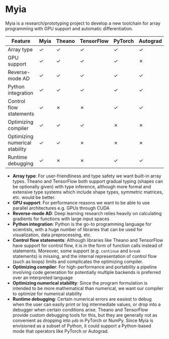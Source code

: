 # Myia

Myia is a research/prototyping project to develop a new toolchain for array programming with GPU support and automatic differentiation.

Feature                        | Myia | Theano | TensorFlow | PyTorch | Autograd | CUDA | Torch
------------------------------ | ---- | ------ | ---------- | ------- | -------- | ---- | -----
Array type                     | ✓    | ✓      | ✓          | ✓       | ✓        | ✗    | ✓
GPU support                    | ✓    | ✓      | ✓          | ✓       | ✗        | ✓    | ✓
Reverse-mode AD                | ✓    | ✓      | ✓          | ✓       | ✓        | ✗    | ✓
Python integration             | ✓    | ✓      | ✓          | ✓       | ✓        | ✗    | ✗
Control flow statements        | ✓    | ✗      | ✗          | ✓       | ✓        | ✓    | ✗
Optimizing compiler            | ✓    | ✓      | ✓          | ✗       | ✗        | ✓    | ✗
Optimizing numerical stability | ✓    | ✓      | ✗          | ✗       | ✗        | ✗    | ✗
Runtime debugging              | ✓    | ✗      | ✗          | ✓       | ✓        | ✗    | ✗

* **Array type**: For user-friendliness and type safety we want built-in array types. Theano and TensorFlow both support gradual typing (shapes can be optionally given) with type inference, although more formal and extensive type systems which include shape types, symmetric matrices, etc. would be better.
* **GPU support**: For performance reasons we want to be able to use parallel architectures e.g. GPUs through CUDA
* **Reverse-mode AD**: Deep learning research relies heavily on calculating gradients for functions with large input spaces
* **Python integration**: Python is the go-to programming language for scientists, with a huge number of libraries that can be used for visualization, data preprocessing, etc.
* **Control flow statements**: Although libraries like Theano and TensorFlow have support for control flow, it is in the form of function calls instead of statements. Moreover, some support (e.g. `continue` and `break` statements) is missing, and the internal representation of control flow (such as loops) limits and complicates the optimizing compiler.
* **Optimizing compiler**: For high-performance and portability a pipeline involving code generation for potentially multiple backends is preferred over an interpreted language
* **Optimizing numerical stability**: Since the program formulation is intended to be more mathematical than numerical, we want our compiler to optimize for numerical stability
* **Runtime debugging**: Certain numerical errors are easiest to debug when the user can easily print or log intermediate values, or drop into a debugger when certain conditions arise. Theano and TensorFlow provide custom debugging tools for this, but they are generally not as convenient as dropping into `pdb` in PyTorch or NumPy. Since Myia is envisioned as a subset of Python, it could support a Python-based mode that operators like PyTorch or Autograd.
